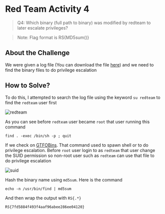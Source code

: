 # Red Team Activity 4
> Q4: Which binary (full path to binary) was modified by redteam to later escalate privileges?

> Note: Flag format is RS{MD5sum(<answer string>)}

## About the Challenge
We were given a log file (You can download the file [here](auth.log)) and we need to find the binary files to do privilege escalation

## How to Solve?
To do this, I attempted to search the log file using the keyword `su redteam` to find the `redteam` user first

![redteam](images/redteam.png)

As you can see before `redteam` user became `root` that user running this command

```shell
find . -exec /bin/sh -p ; quit
```

If we check on [GTFOBins](https://gtfobins.github.io/gtfobins/find/). That command used to spawn shell or to do privilege escalation. Before `root` user login to as `redteam` that user change the SUID permission so non-root user such as `redteam` can use that file to do privilege escalation

![suid](images/suid.png)

Hash the binary name using `md5sum`. Here is the command

```shell
echo -n /usr/bin/find | md5sum
```

And then wrap the output with `RS{.*}`

```
RS{7fd5884f493f4aaf96abee286ee04120}
```